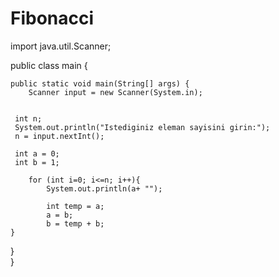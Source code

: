 # Fibonacci

import java.util.Scanner;

public class main {

	public static void main(String[] args) {
		Scanner input = new Scanner(System.in);
		
  
     int n;
     System.out.println("Istediginiz eleman sayisini girin:");
     n = input.nextInt();
        
     int a = 0;
     int b = 1;

        for (int i=0; i<=n; i++){	
        	System.out.println(a+ "");
      
        	int temp = a;
        	a = b;
        	b = temp + b;
    }    
  }	 
}
		
